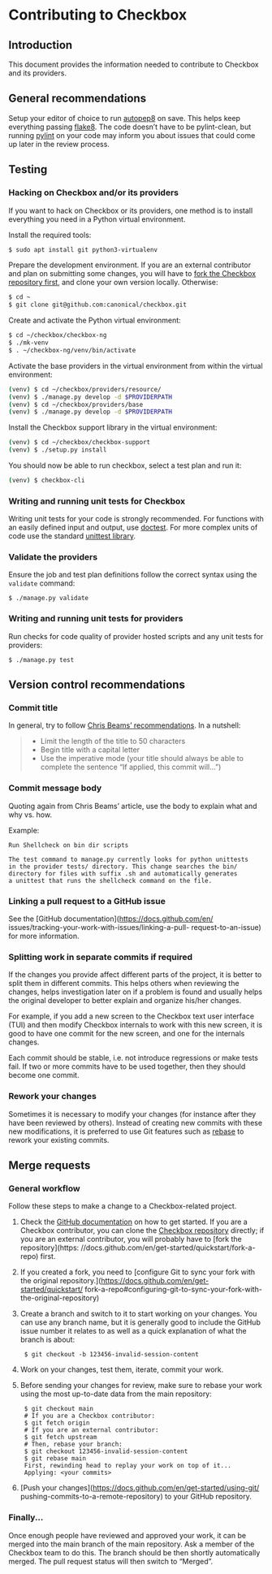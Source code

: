 # Contributing to Checkbox

## Introduction

This document provides the information needed to contribute to Checkbox
and its providers.

## General recommendations

Setup your editor of choice to run
[autopep8](https://pypi.org/project/autopep8/) on save. This helps keep
everything passing [flake8](https://flake8.pycqa.org/en/latest/). The
code doesn’t have to be pylint-clean, but running
[pylint](https://www.pylint.org/) on your code may inform you about
issues that could come up later in the review process.

## Testing

### Hacking on Checkbox and/or its providers

If you want to hack on Checkbox or its providers, one method is to
install everything you need in a Python virtual environment.

Install the required tools:

``` bash
$ sudo apt install git python3-virtualenv
```

Prepare the development environment. If you are an external contributor and
plan on submitting some changes, you will have to [fork the Checkbox repository
first](https://docs.github.com/en/get-started/quickstart/fork-a-repo), and
clone your own version locally. Otherwise:

``` bash
$ cd ~
$ git clone git@github.com:canonical/checkbox.git
```

Create and activate the Python virtual environment:

``` bash
$ cd ~/checkbox/checkbox-ng
$ ./mk-venv
$ . ~/checkbox-ng/venv/bin/activate
```

Activate the base providers in the virtual environment from within the virtual
environment:

``` bash
(venv) $ cd ~/checkbox/providers/resource/
(venv) $ ./manage.py develop -d $PROVIDERPATH
(venv) $ cd ~/checkbox/providers/base
(venv) $ ./manage.py develop -d $PROVIDERPATH
```

Install the Checkbox support library in the virtual environment:

``` bash
(venv) $ cd ~/checkbox/checkbox-support
(venv) $ ./setup.py install
```

You should now be able to run checkbox, select a test plan and run it:

``` bash
(venv) $ checkbox-cli
```

### Writing and running unit tests for Checkbox

Writing unit tests for your code is strongly recommended. For functions
with an easily defined input and output, use
[doctest](https://docs.python.org/3/library/doctest.html). For more
complex units of code use the standard [unittest
library](https://docs.python.org/3/library/unittest.html).

### Validate the providers

Ensure the job and test plan definitions follow the correct syntax using
the `validate` command:

    $ ./manage.py validate

### Writing and running unit tests for providers

Run checks for code quality of provider hosted scripts and any unit
tests for providers:

    $ ./manage.py test

## Version control recommendations

### Commit title

In general, try to follow [Chris Beams’
recommendations](https://chris.beams.io/posts/git-commit/). In a
nutshell:

> -   Limit the length of the title to 50 characters
> -   Begin title with a capital letter
> -   Use the imperative mode (your title should always be able to
>     complete the sentence “If applied, this commit will...”)

### Commit message body

Quoting again from Chris Beams’ article, use the body to explain what
and why vs. how.

Example:

    Run Shellcheck on bin dir scripts

    The test command to manage.py currently looks for python unittests
    in the provider tests/ directory. This change searches the bin/
    directory for files with suffix .sh and automatically generates
    a unittest that runs the shellcheck command on the file.

### Linking a pull request to a GitHub issue

See the [GitHub documentation](https://docs.github.com/en/
issues/tracking-your-work-with-issues/linking-a-pull-
request-to-an-issue) for more information.

### Splitting work in separate commits if required

If the changes you provide affect different parts of the project, it is
better to split them in different commits. This helps others when
reviewing the changes, helps investigation later on if a problem is
found and usually helps the original developer to better explain and
organize his/her changes.

For example, if you add a new screen to the Checkbox text user interface
(TUI) and then modify Checkbox internals to work with this new screen,
it is good to have one commit for the new screen, and one for the
internals changes.

Each commit should be stable, i.e. not introduce regressions or make
tests fail. If two or more commits have to be used together, then they
should become one commit.

### Rework your changes

Sometimes it is necessary to modify your changes (for instance after
they have been reviewed by others). Instead of creating new commits with
these new modifications, it is preferred to use Git features such as
[rebase](https://git-scm.com/book/en/v2/Git-Tools-Rewriting-History) to
rework your existing commits.

## Merge requests

### General workflow

Follow these steps to make a change to a Checkbox-related project.

1. Check the [GitHub documentation](https://docs.github.com) on how to get
   started. If you are a Checkbox contributor, you can clone the [Checkbox
   repository](https://github.com/canonical/checkbox) directly; if you are an
   external contributor, you will probably have to [fork the repository](https:
   //docs.github.com/en/get-started/quickstart/fork-a-repo) first.

1. If you created a fork, you need to [configure Git to sync your fork with the
   original repository.](https://docs.github.com/en/get-started/quickstart/
   fork-a-repo#configuring-git-to-sync-your-fork-with-the-original-repository)

1. Create a branch and switch to it to start working on your changes.
   You can use any branch name, but it is generally good to include the
   GitHub issue number it relates to as well as a quick explanation of
   what the branch is about:

        $ git checkout -b 123456-invalid-session-content

1. Work on your changes, test them, iterate, commit your work.

1. Before sending your changes for review, make sure to rebase your
   work using the most up-to-date data from the main repository:

        $ git checkout main
        # If you are a Checkbox contributor:
        $ git fetch origin
        # If you are an external contributor:
        $ git fetch upstream
        # Then, rebase your branch:
        $ git checkout 123456-invalid-session-content
        $ git rebase main
        First, rewinding head to replay your work on top of it...
        Applying: <your commits>

1. [Push your changes](https://docs.github.com/en/get-started/using-git/
   pushing-commits-to-a-remote-repository) to your GitHub repository.

### Finally...

Once enough people have reviewed and approved your work, it can be merged into
the main branch of the main repository. Ask a member of the Checkbox team to do
this. The branch should be then shortly automatically merged. The pull request
status will then switch to “Merged”.
